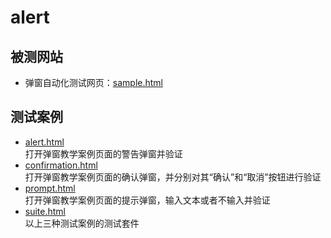 # alert

## 被测网站
- 弹窗自动化测试网页：[sample.html](sample.html)

## 测试案例
- [alert.html](alert.html)  
   打开弹窗教学案例页面的警告弹窗并验证
- [confirmation.html](confirmation.html)  
  打开弹窗教学案例页面的确认弹窗，并分别对其“确认”和“取消”按钮进行验证
- [prompt.html](prompt.html)  
  打开弹窗教学案例页面的提示弹窗，输入文本或者不输入并验证   
- [suite.html](suite.html)  
  以上三种测试案例的测试套件